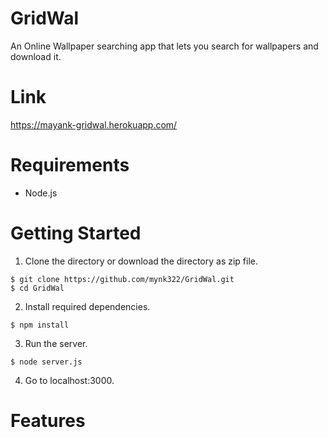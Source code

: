 # GridWal
An Online Wallpaper searching app that lets you search for wallpapers and download it.

# Link
https://mayank-gridwal.herokuapp.com/
# Requirements
* Node.js

# Getting Started
1. Clone the directory or download the directory as zip file.

```
$ git clone https://github.com/mynk322/GridWal.git
$ cd GridWal
```

2. Install required dependencies.

```
$ npm install
```

3. Run the server.

```
$ node server.js
```

4. Go to localhost:3000.

# Features

